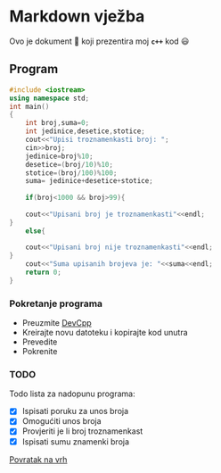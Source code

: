 # Markdown vježba
Ovo je dokument 📝 koji prezentira moj  **`c++`** kod 😃
## Program
```cpp
#include <iostream>
using namespace std;
int main()
{
	int broj,suma=0;
	int jedinice,desetice,stotice;
	cout<<"Upisi troznamenkasti broj: ";
	cin>>broj;
	jedinice=broj%10;
	desetice=(broj/10)%10;
	stotice=(broj/100)%100;
	suma= jedinice+desetice+stotice;
	
	if(broj<1000 && broj>99){
	
	cout<<"Upisani broj je troznamenkasti"<<endl;
}	
	else{
	
	cout<<"Upisani broj nije troznamenkasti"<<endl;
}
	cout<<"Suma upisanih brojeva je: "<<suma<<endl;
	return 0;
}
```
### Pokretanje programa
- Preuzmite [DevCpp](https://sourceforge.net/projects/orwelldevcpp/)
- Kreirajte novu datoteku i kopirajte kod unutra
- Prevedite
- Pokrenite
### TODO
Todo lista za nadopunu programa:
- [x] Ispisati poruku za unos broja
- [x] Omogućiti unos broja
- [x] Provjeriti je li broj troznamenkast
- [x] Ispisati sumu znamenki broja

[Povratak na vrh](#markdown-vježba)


